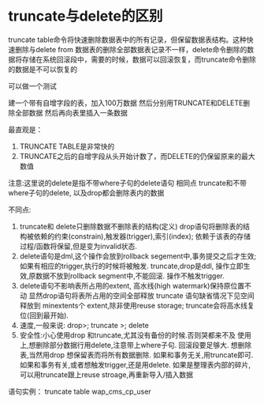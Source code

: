 # truncate与delete的区别

truncate table命令将快速删除数据表中的所有记录，但保留数据表结构。这种快速删除与delete from 数据表的删除全部数据表记录不一样，delete命令删除的数据将存储在系统回滚段中，需要的时候，数据可以回滚恢复，而truncate命令删除的数据是不可以恢复的 

可以做一个测试 

建一个带有自增字段的表，加入100万数据 
然后分别用TRUNCATE和DELETE删除全部数据 
然后再向表里插入一条数据 

最直观是： 
1. TRUNCATE TABLE是非常快的 
2. TRUNCATE之后的自增字段从头开始计数了，而DELETE的仍保留原来的最大数值 

注意:这里说的delete是指不带where子句的delete语句 
相同点 
truncate和不带where子句的delete, 以及drop都会删除表内的数据 

不同点: 
1. truncate和 delete只删除数据不删除表的结构(定义) 
    drop语句将删除表的结构被依赖的约束(constrain),触发器(trigger),索引(index); 依赖于该表的存储过程/函数将保留,但是变为invalid状态. 
2. delete语句是dml,这个操作会放到rollback segement中,事务提交之后才生效;如果有相应的trigger,执行的时候将被触发. 
   truncate,drop是ddl, 操作立即生效,原数据不放到rollback segment中,不能回滚. 操作不触发trigger. 
3. delete语句不影响表所占用的extent, 高水线(high watermark)保持原位置不动 
  显然drop语句将表所占用的空间全部释放 
  truncate 语句缺省情况下见空间释放到 minextents个 extent,除非使用reuse storage;   truncate会将高水线复位(回到最开始). 
4. 速度,一般来说: drop>; truncate >; delete 
5. 安全性:小心使用drop 和truncate,尤其没有备份的时候.否则哭都来不及 
使用上,想删除部分数据行用delete,注意带上where子句. 回滚段要足够大. 
想删除表,当然用drop 
想保留表而将所有数据删除. 如果和事务无关,用truncate即可. 如果和事务有关,或者想触发trigger,还是用delete. 
如果是整理表内部的碎片,可以用truncate跟上reuse stroage,再重新导入/插入数据 

语句实例： 
truncate table wap_cms_cp_user 
